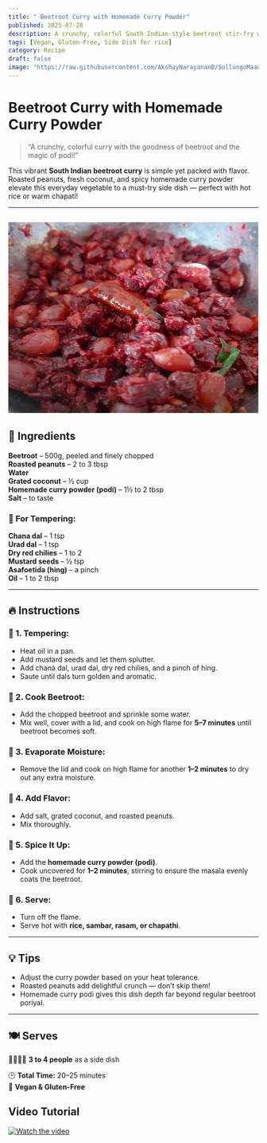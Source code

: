```yaml
---
title: " Beetroot Curry with Homemade Curry Powder"
published: 2025-07-28
description: A crunchy, colorful South Indian-style beetroot stir-fry with roasted peanuts, fresh coconut, and homemade curry podi.
tags: [Vegan, Gluten-Free, Side Dish for rice]
category: Recipe
draft: false
image: "https://raw.githubusercontent.com/AkshayNarayananB/SollungoMaami/master/images/beetroot curry.png"
---
```


#  Beetroot Curry with Homemade Curry Powder


> “A crunchy, colorful curry with the goodness of beetroot and the magic of podi!”

This vibrant **South Indian beetroot curry** is simple yet packed with flavor. Roasted peanuts, fresh coconut, and spicy homemade curry powder elevate this everyday vegetable to a must-try side dish — perfect with hot rice or warm chapati!

---
![beetroot curry](https://raw.githubusercontent.com/AkshayNarayananB/SollungoMaami/master/images/beetroot%20curry.png)
---


## 🛒 Ingredients

**Beetroot** – 500g, peeled and finely chopped  
**Roasted peanuts** – 2 to 3 tbsp  
**Water**  
**Grated coconut** – ½ cup  
**Homemade curry powder (podi)** – 1½ to 2 tbsp  
**Salt** – to taste  

### 🌾 For Tempering:

**Chana dal** – 1 tsp  
**Urad dal** – 1 tsp  
**Dry red chilies** – 1 to 2  
**Mustard seeds** – ½ tsp  
**Asafoetida (hing)** – a pinch  
**Oil** – 1 to 2 tbsp

---

## 🔥 Instructions

### 🔹 1. Tempering:

- Heat oil in a pan.  
- Add mustard seeds and let them splutter.  
- Add chana dal, urad dal, dry red chilies, and a pinch of hing.  
- Saute until dals turn golden and aromatic.

### 🔹 2. Cook Beetroot:

- Add the chopped beetroot and sprinkle some water.  
- Mix well, cover with a lid, and cook on high flame for **5–7 minutes** until beetroot becomes soft.

### 🔹 3. Evaporate Moisture:

- Remove the lid and cook on high flame for another **1–2 minutes** to dry out any extra moisture.

### 🔹 4. Add Flavor:

- Add salt, grated coconut, and roasted peanuts.  
- Mix thoroughly.

### 🔹 5. Spice It Up:

- Add the **homemade curry powder (podi)**.  
- Cook uncovered for **1–2 minutes**, stirring to ensure the masala evenly coats the beetroot.

### 🔹 6. Serve:

- Turn off the flame.  
- Serve hot with **rice, sambar, rasam, or chapathi**.

---

## 💡 Tips

-  Adjust the curry powder based on your heat tolerance.  
-  Roasted peanuts add delightful crunch — don’t skip them!  
-  Homemade curry podi gives this dish depth far beyond regular beetroot poriyal.

---

## 🍽️ Serves

👨‍👩‍👧‍👦 **3 to 4 people** as a side dish

🕒 **Total Time:** 20–25 minutes  
🌱 **Vegan & Gluten-Free**


## Video Tutorial

[![Watch the video](https://img.youtube.com/vi/3XQyO_O2XaM/0.jpg)](https://youtu.be/3XQyO_O2XaM?si=n8h3kp3Dz-HVOI-5)
